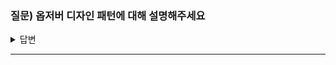 ### 질문) 옵저버 디자인 패턴에 대해 설명해주세요

<details>
    <summary>답변</summary>

- 어떤 이벤트가 발생하여 특정 객체(주체,Subject)가 변화하였을 때 이를 Observer들에게 알리는 패턴.
- 발행자와 구독자들의 관계에 비유할 수 있음.
- 상태가 변화하였을 때 Observer들이 어떤 행동을 취할지를 람다식으로 표현하여 옵저버를 명시적으로 인스턴스화 하지 않을 수 있다.

</details>

---
</br>